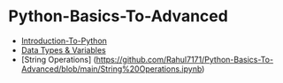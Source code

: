 # Python-Basics-To-Advanced
- [Introduction-To-Python](https://github.com/Rahul7171/Python-Basics-To-Advanced/blob/main/Introduction%20To%20Python.ipynb)
- [Data Types & Variables](https://github.com/Rahul7171/Python-Basics-To-Advanced/blob/main/Data%20Types%20and%20variabels.ipynb)
- [String Operations] (https://github.com/Rahul7171/Python-Basics-To-Advanced/blob/main/String%20Operations.ipynb)